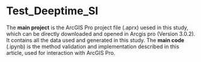# Test_Deeptime_SI

The **main project** is the ArcGIS Pro project file (.aprx) uesed in this study, which can be directly downloaded and opened in Arcgis pro (Version 3.0.2). It contains all the data used and generated in this study.
The **main code** (.ipynb) is the method validation and implementation described in this article, used for interaction with ArcGIS Pro.

